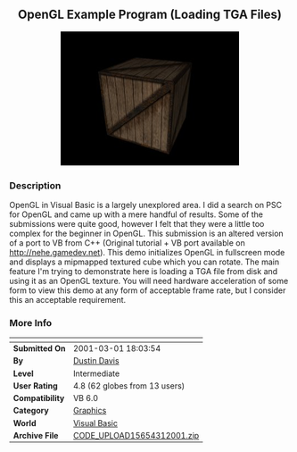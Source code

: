 ﻿<div align="center">

## OpenGL Example Program \(Loading TGA Files\)

<img src="PIC2001311344511236.jpg">
</div>

### Description

OpenGL in Visual Basic is a largely unexplored area. I did a search on PSC for OpenGL and came up with a mere handful of results. Some of the submissions were quite good, however I felt that they were a little too complex for the beginner in OpenGL. This submission is an altered version of a port to VB from C++ (Original tutorial + VB port available on http://nehe.gamedev.net). This demo initializes OpenGL in fullscreen mode and displays a mipmapped textured cube which you can rotate. The main feature I'm trying to demonstrate here is loading a TGA file from disk and using it as an OpenGL texture. You will need hardware acceleration of some form to view this demo at any form of acceptable frame rate, but I consider this an acceptable requirement.
 
### More Info
 


<span>             |<span>
---                |---
**Submitted On**   |2001-03-01 18:03:54
**By**             |[Dustin Davis](https://github.com/Planet-Source-Code/PSCIndex/blob/master/ByAuthor/dustin-davis.md)
**Level**          |Intermediate
**User Rating**    |4.8 (62 globes from 13 users)
**Compatibility**  |VB 6\.0
**Category**       |[Graphics](https://github.com/Planet-Source-Code/PSCIndex/blob/master/ByCategory/graphics__1-46.md)
**World**          |[Visual Basic](https://github.com/Planet-Source-Code/PSCIndex/blob/master/ByWorld/visual-basic.md)
**Archive File**   |[CODE\_UPLOAD15654312001\.zip](https://github.com/Planet-Source-Code/dustin-davis-opengl-example-program-loading-tga-files__1-21424/archive/master.zip)








